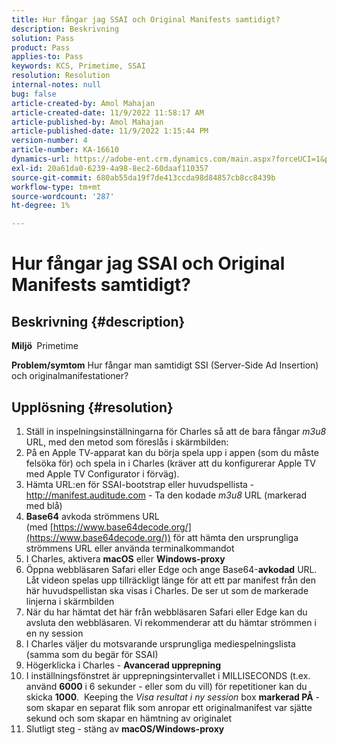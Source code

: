 ```yaml
---
title: Hur fångar jag SSAI och Original Manifests samtidigt?
description: Beskrivning
solution: Pass
product: Pass
applies-to: Pass
keywords: KCS, Primetime, SSAI
resolution: Resolution
internal-notes: null
bug: false
article-created-by: Amol Mahajan
article-created-date: 11/9/2022 11:58:17 AM
article-published-by: Amol Mahajan
article-published-date: 11/9/2022 1:15:44 PM
version-number: 4
article-number: KA-16610
dynamics-url: https://adobe-ent.crm.dynamics.com/main.aspx?forceUCI=1&pagetype=entityrecord&etn=knowledgearticle&id=0a56cac8-2560-ed11-9561-6045bd006268
exl-id: 20a61da0-6239-4a98-8ec2-60daaf110357
source-git-commit: 680ab55da19f7de413ccda98d84857cb8cc8439b
workflow-type: tm+mt
source-wordcount: '287'
ht-degree: 1%

---
```


# Hur fångar jag SSAI och Original Manifests samtidigt?

## Beskrivning {#description}

<b>Miljö </b>
Primetime


<b>Problem/symtom</b>
Hur fångar man samtidigt SSI (Server-Side Ad Insertion) och originalmanifestationer?


## Upplösning {#resolution}


1. Ställ in inspelningsinställningarna för Charles så att de bara fångar *m3u8* URL, med den metod som föreslås i skärmbilden:
2. På en Apple TV-apparat kan du börja spela upp i appen (som du måste felsöka för) och spela in i Charles (kräver att du konfigurerar Apple TV med Apple TV Configurator i förväg).
3. Hämta URL:en för SSAI-bootstrap eller huvudspellista - http://manifest.auditude.com - Ta den kodade *m3u8* URL (markerad med blå)
4. <b>Base64</b> avkoda strömmens URL (med [https://www.base64decode.org/](https://www.base64decode.org/)) för att hämta den ursprungliga strömmens URL eller använda terminalkommandot
5. I Charles, aktivera <b>macOS</b> eller <b>Windows-proxy</b>
6. Öppna webbläsaren Safari eller Edge och ange Base64-<b>avkodad</b> URL. Låt videon spelas upp tillräckligt länge för att ett par manifest från den här huvudspellistan ska visas i Charles. De ser ut som de markerade linjerna i skärmbilden
7. När du har hämtat det här från webbläsaren Safari eller Edge kan du avsluta den webbläsaren. Vi rekommenderar att du hämtar strömmen i en ny session
8. I Charles väljer du motsvarande ursprungliga mediespelningslista (samma som du begär för SSAI)
9. Högerklicka i Charles - <b>Avancerad upprepning</b>
10. I inställningsfönstret är upprepningsintervallet i MILLISECONDS (t.ex. använd <b>6000</b> i 6 sekunder - eller som du vill) för repetitioner kan du skicka <b>1000</b>.  Keeping the *Visa resultat i ny session* box <b>markerad PÅ</b> - som skapar en separat flik som anropar ett originalmanifest var sjätte sekund och som skapar en hämtning av originalet
11. Slutligt steg - stäng av <b>macOS/Windows-proxy</b>
